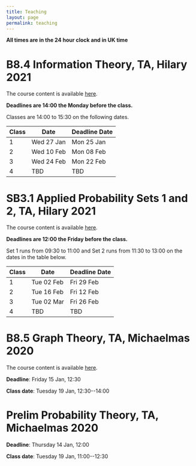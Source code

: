 ```yaml
---
title: Teaching
layout: page
permalink: teaching
---
```


**All times are in the 24 hour clock and in UK time**

# B8.4 Information Theory, TA, Hilary 2021

The course content is available [here](https://courses.maths.ox.ac.uk/node/49135).

**Deadlines are 14:00 the Monday before the class.**

Classes are 14:00 to 15:30 on the following dates.

Class | Date | Deadline Date
--- | --- | ---
1 | Wed 27 Jan | Mon 25 Jan
2 | Wed 10 Feb | Mon 08 Feb
3 | Wed 24 Feb | Mon 22 Feb
4 | TBD | TBD

# SB3.1 Applied Probability Sets 1 and 2, TA, Hilary 2021

The course content is available [here](https://courses.maths.ox.ac.uk/node/49150). 

**Deadlines are 12:00 the Friday before the class.**

Set 1 runs from 09:30 to 11:00 and Set 2 runs from 11:30 to 13:00 on the dates in the table below.

Class | Date | Deadline Date
--- | --- | ---
1 | Tue 02 Feb | Fri 29 Feb
2 | Tue 16 Feb | Fri 12 Feb
3 | Tue 02 Mar | Fri 26 Feb
4 | TBD | TBD

# B8.5 Graph Theory, TA, Michaelmas 2020

The course content is available [here](https://courses.maths.ox.ac.uk/node/49141).

**Deadline**: Friday 15 Jan, 12:30

**Class date**: Tuesday 19 Jan, 12:30--14:00

# Prelim Probability Theory, TA, Michaelmas 2020

**Deadline**: Thursday 14 Jan, 12:00

**Class date**: Tuesday 19 Jan, 11:00--12:30